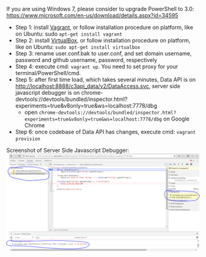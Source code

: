 If you are using Windows 7, please consider to upgrade PowerShell to 3.0: https://www.microsoft.com/en-us/download/details.aspx?id=34595

* Step 1: install [Vagrant](https://www.vagrantup.com/downloads.html), or follow installation procedure on platform, like on Ubuntu: sudo `apt-get install vagrant`
* Step 2: install [VirtualBox](https://www.virtualbox.org/wiki/Downloads), or follow installation procedure on platform, like on Ubuntu: `sudo apt-get install virtualbox`
* Step 3: rename user.conf.bak to user.conf, and set domain username, password and github username, password, respectively
* Step 4: execute cmd: `vagrant up`. You need to set proxy for your terminal/PowerShell/cmd.
* Step 5: after first time load, which takes several minutes, Data API is on [http://localhost:8888/c3api_data/v2/DataAccess.svc](http://localhost:8888/c3api_data/v2/DataAccess.svc), server side javascript debugger is on chrome-devtools://devtools/bundled/inspector.html?experiments=true&v8only=true&ws=localhost:7778/dbg
    * open `chrome-devtools://devtools/bundled/inspector.html?experiments=true&v8only=true&ws=localhost:7778/dbg` on Google Chrome
* Step 6: once codebase of Data API has changes, execute cmd: `vagrant provision`


Screenshot of Server Side Javascript Debugger:
![](https://raw.githubusercontent.com/rayliutoronto/DataAPISandbox/master/doc/ServerSideJS_Debug.PNG)
